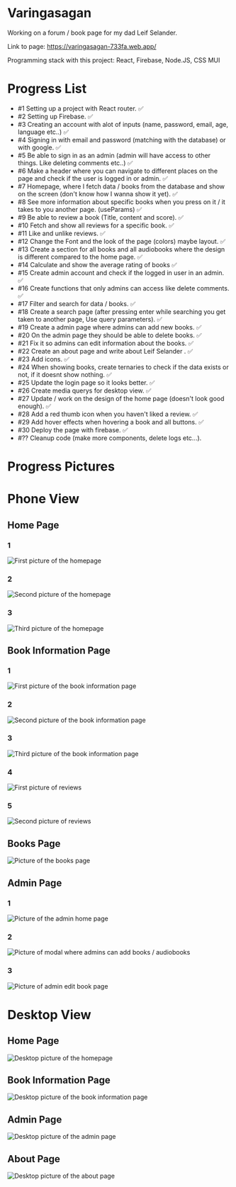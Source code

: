 # Varingasagan

Working on a forum / book page for my dad Leif Selander.

Link to page: https://varingasagan-733fa.web.app/

Programming stack with this project:
React,
Firebase,
Node.JS,
CSS
MUI

# Progress List
- #1 Setting up a project with React router. ✅
- #2 Setting up Firebase. ✅
- #3 Creating an account with alot of inputs (name, password, email, age, language etc..) ✅
- #4 Signing in with email and password (matching with the database) or with google. ✅
- #5 Be able to sign in as an admin (admin will have access to other things. Like deleting comments etc..) ✅
- #6 Make a header where you can navigate to different places on the page and check if the user is logged in or admin. ✅
- #7 Homepage, where I fetch data / books from the database and show on the screen (don't know how I wanna show it yet). ✅
- #8 See more information about specific books when you press on it / it takes to you another page. (useParams) ✅
- #9 Be able to review a book (Title, content and score). ✅
- #10 Fetch and show all reviews for a specific book. ✅
- #11 Like and unlike reviews. ✅
- #12 Change the Font and the look of the page (colors) maybe layout. ✅
- #13 Create a section for all books and all audiobooks where the design is different compared to the home page. ✅
- #14 Calculate and show the average rating of books ✅
- #15 Create admin account and check if the logged in user in an admin. ✅
- #16 Create functions that only admins can access like delete comments. ✅
- #17 Filter and search for data / books. ✅
- #18 Create a search page (after pressing enter while searching you get taken to another page, Use query parameters). ✅
- #19 Create a admin page where admins can add new books. ✅
- #20 On the admin page they should be able to delete books. ✅
- #21 Fix it so admins can edit information about the books. ✅
- #22 Create an about page and write about Leif Selander . ✅
- #23 Add icons. ✅
- #24 When showing books, create ternaries to check if the data exists or not, if it doesnt show nothing. ✅
- #25 Update the login page so it looks better. ✅
- #26 Create media querys for desktop view. ✅
- #27 Update / work on the design of the home page (doesn't look good enough). ✅
- #28 Add a red thumb icon when you haven't liked a review. ✅
- #29 Add hover effects when hovering a book and all buttons. ✅
- #30 Deploy the page with firebase. ✅
- #?? Cleanup code (make more components, delete logs etc...).



# Progress Pictures

# Phone View
## Home Page
### 1
![First picture of the homepage](frontend/src/assets/pictures/progress-pic-home-1.png)

### 2
![Second picture of the homepage](frontend/src/assets/pictures/progress-pic-home-2.png)

### 3
![Third picture of the homepage](frontend/src/assets/pictures/progress-pic-home-3.png)


## Book Information Page
### 1
![First picture of the book information page](frontend/src/assets/pictures/progress-pic-info-1.png)

### 2
![Second picture of the book information page](frontend/src/assets/pictures/progress-pic-info-2.png)

### 3
![Third picture of the book information page](frontend/src/assets/pictures/progress-pic-info-3.png)

### 4
![First picture of reviews](frontend/src/assets/pictures/progress-pic-review-1.png)

### 5
![Second picture of reviews](frontend/src/assets/pictures/progress-pic-review-2.png)


## Books Page
![Picture of the books page](frontend/src/assets/pictures/progress-pic-books-1.png)

## Admin Page
### 1
![Picture of the admin home page](frontend/src/assets/pictures/progress-pic-admin-home-1.png)

### 2
![Picture of modal where admins can add books / audiobooks](frontend/src/assets/pictures/progress-pic-admin-add-1.png)

### 3
![Picture of admin edit book page](frontend/src/assets/pictures/progress-pic-admin-edit-1.png)


# Desktop View
## Home Page
![Desktop picture of the homepage](frontend/src/assets/pictures/progress-pic-desktop-home-1.png)

## Book Information Page
![Desktop picture of the book information page](frontend/src/assets/pictures/progress-pic-desktop-info-1.png)

## Admin Page
![Desktop picture of the admin page](frontend/src/assets/pictures/progress-pic-desktop-admin-1.png)

## About Page
![Desktop picture of the about page](frontend/src/assets/pictures/progress-pic-desktop-about-1.png)
